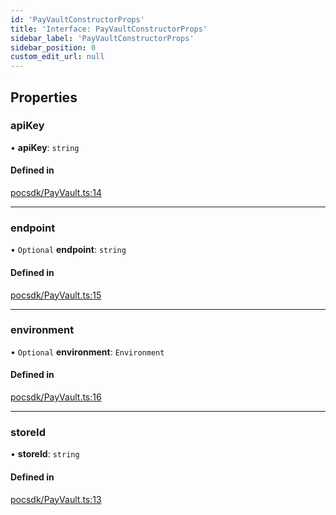 ```yaml
---
id: 'PayVaultConstructorProps'
title: 'Interface: PayVaultConstructorProps'
sidebar_label: 'PayVaultConstructorProps'
sidebar_position: 0
custom_edit_url: null
---
```


## Properties

### apiKey

• **apiKey**: `string`

#### Defined in

[pocsdk/PayVault.ts:14](https://github.com/Project-Krypto/ReactPayVault/blob/fe4385f/src/lib/pocsdk/PayVault.ts#L14)

---

### endpoint

• `Optional` **endpoint**: `string`

#### Defined in

[pocsdk/PayVault.ts:15](https://github.com/Project-Krypto/ReactPayVault/blob/fe4385f/src/lib/pocsdk/PayVault.ts#L15)

---

### environment

• `Optional` **environment**: `Environment`

#### Defined in

[pocsdk/PayVault.ts:16](https://github.com/Project-Krypto/ReactPayVault/blob/fe4385f/src/lib/pocsdk/PayVault.ts#L16)

---

### storeId

• **storeId**: `string`

#### Defined in

[pocsdk/PayVault.ts:13](https://github.com/Project-Krypto/ReactPayVault/blob/fe4385f/src/lib/pocsdk/PayVault.ts#L13)
